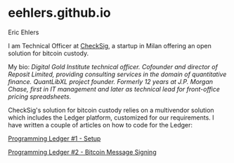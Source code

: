 eehlers.github.io
=================

Eric Ehlers

I am Technical Officer at [CheckSig](https://checksig.io/), a startup in Milan offering an open solution for bitcoin custody.

My bio: _Digital Gold Institute technical officer.  Cofounder and director of Reposit Limited, providing consulting services in the domain of quantitative finance. QuantLibXL project founder. Formerly 12 years at J.P. Morgan Chase, first in IT management and later as technical lead for front-office pricing spreadsheets._

CheckSig's solution for bitcoin custody relies on a multivendor solution which includes the Ledger platform, customized for our requirements.  I have written a couple of articles on how to code for the Ledger:

[Programming Ledger #1 - Setup](./ledger.00.setup.md)

[Programming Ledger #2 - Bitcoin Message Signing](./ledger.01.message.md)

